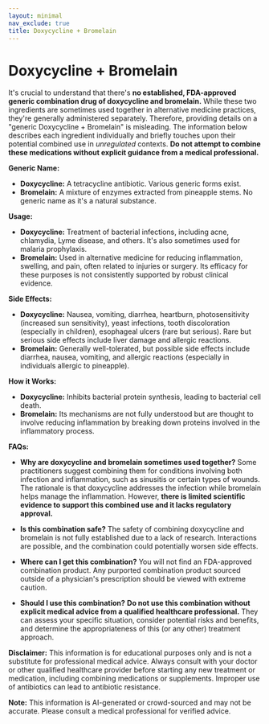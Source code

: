 ```yaml
---
layout: minimal
nav_exclude: true
title: Doxycycline + Bromelain
---
```


# Doxycycline + Bromelain

It's crucial to understand that there's **no established, FDA-approved generic combination drug of doxycycline and bromelain.**  While these two ingredients are sometimes used together in alternative medicine practices,  they're generally administered separately.  Therefore, providing details on a "generic Doxycycline + Bromelain" is misleading.  The information below describes each ingredient individually and briefly touches upon their potential combined use in *unregulated* contexts.  **Do not attempt to combine these medications without explicit guidance from a medical professional.**

**Generic Name:**

* **Doxycycline:**  A tetracycline antibiotic.  Various generic forms exist.
* **Bromelain:** A mixture of enzymes extracted from pineapple stems.  No generic name as it's a natural substance.


**Usage:**

* **Doxycycline:**  Treatment of bacterial infections, including acne, chlamydia, Lyme disease, and others.  It's also sometimes used for malaria prophylaxis.
* **Bromelain:** Used in alternative medicine for reducing inflammation, swelling, and pain, often related to injuries or surgery.  Its efficacy for these purposes is not consistently supported by robust clinical evidence.


**Side Effects:**

* **Doxycycline:** Nausea, vomiting, diarrhea, heartburn, photosensitivity (increased sun sensitivity), yeast infections, tooth discoloration (especially in children), esophageal ulcers (rare but serious).  Rare but serious side effects include liver damage and allergic reactions.
* **Bromelain:** Generally well-tolerated, but possible side effects include diarrhea, nausea, vomiting, and allergic reactions (especially in individuals allergic to pineapple).


**How it Works:**

* **Doxycycline:** Inhibits bacterial protein synthesis, leading to bacterial cell death.
* **Bromelain:** Its mechanisms are not fully understood but are thought to involve reducing inflammation by breaking down proteins involved in the inflammatory process.


**FAQs:**

* **Why are doxycycline and bromelain sometimes used together?**  Some practitioners suggest combining them for conditions involving both infection and inflammation, such as sinusitis or certain types of wounds.  The rationale is that doxycycline addresses the infection while bromelain helps manage the inflammation. However, **there is limited scientific evidence to support this combined use and it lacks regulatory approval.**

* **Is this combination safe?**  The safety of combining doxycycline and bromelain is not fully established due to a lack of research.  Interactions are possible, and the combination could potentially worsen side effects.

* **Where can I get this combination?**  You will not find an FDA-approved combination product.  Any purported combination product sourced outside of a physician's prescription should be viewed with extreme caution.

* **Should I use this combination?**  **Do not use this combination without explicit medical advice from a qualified healthcare professional.**  They can assess your specific situation, consider potential risks and benefits, and determine the appropriateness of this (or any other) treatment approach.


**Disclaimer:** This information is for educational purposes only and is not a substitute for professional medical advice. Always consult with your doctor or other qualified healthcare provider before starting any new treatment or medication, including combining medications or supplements.  Improper use of antibiotics can lead to antibiotic resistance.


**Note:** This information is AI-generated or crowd-sourced and may not be accurate. Please consult a medical professional for verified advice.